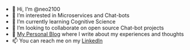 - 👋 Hi, I’m @neo2100
- 👀 I’m interested in Microservices and Chat-bots
- 🌱 I’m currently learning Cognitive Science
- 💞️ I’m looking to collaborate on open source Chat-bot projects
- 📝 [My Personal Blog](https://shadmehr.eu/) where I write about my experiences and thoughts
- 📫 You can reach me on my [LinkedIn](www.linkedin.com/in/mohammad-hadi-shadmehr)

<!---
neo2100/neo2100 is a ✨ special ✨ repository because its `README.md` (this file) appears on your GitHub profile.
You can click the Preview link to take a look at your changes.
--->
